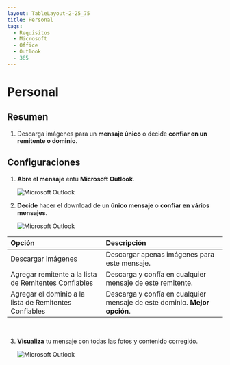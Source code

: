 ```yaml
---
layout: TableLayout-2-25_75
title: Personal
tags:
  - Requisitos
  - Microsoft
  - Office
  - Outlook
  - 365
---
```


# Personal

## Resumen

1. Descarga imágenes para un **mensaje único** o decide **confiar en un remitente o dominio**.

## Configuraciones

1. **Abre el mensaje** entu **Microsoft Outlook**.

   ![Microsoft Outlook](https://cdn.phishx.io/phishx-docs/images/phishx_settings_docs_outlook_safe_senders_list_01.jpg)

2. **Decide** hacer el download de un **único mensaje** o **confiar en vários mensajes**.

   ![Microsoft Outlook](https://cdn.phishx.io/phishx-docs/images/phishx_settings_docs_outlook_safe_senders_list_02.jpg)

| Opción                                                 | Descripción                                                               |
| :----------------------------------------------------- | :------------------------------------------------------------------------ |
| Descargar imágenes                                     | Descargar apenas imágenes para este mensaje.                              |
| Agregar remitente a la lista de Remitentes Confiables  | Descarga y confía en cualquier mensaje de este remitente.                 |
| Agregar el dominio a la lista de Remitentes Confiables | Descarga y confía en cualquier mensaje de este dominio. **Mejor opción**. |

<br>

3. **Visualiza** tu mensaje con todas las fotos y contenido corregido.

   ![Microsoft Outlook](https://cdn.phishx.io/phishx-docs/images/phishx_settings_docs_outlook_safe_senders_list_03.jpg)
